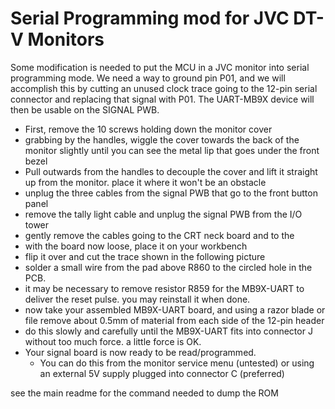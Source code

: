 # Serial Programming mod for JVC DT-V Monitors
Some modification is needed to put the MCU in a JVC monitor into serial programming mode. 
We need a way to ground pin P01, and we will accomplish this by cutting an unused clock trace going to the 12-pin serial connector and replacing that signal with P01.
The UART-MB9X device will then be usable on the SIGNAL PWB. 

 - First, remove the 10 screws holding down the monitor cover
 - grabbing by the handles, wiggle the cover towards the back of the monitor slightly until you can see the metal lip that goes under the front bezel
 - Pull outwards from the handles to decouple the cover and lift it straight up from the monitor. place it where it won't be an obstacle
 - unplug the three cables from the signal PWB that go to the front button panel
 - remove the tally light cable and unplug the signal PWB from the I/O tower
 - gently remove the cables going to the CRT neck board and to the 
 - with the board now loose, place it on your workbench
 - flip it over and cut the trace shown in the following picture
 - solder a small wire from the pad above R860 to the circled hole in the PCB.
  - it may be necessary to remove resistor R859 for the MB9X-UART to deliver the reset pulse. you may reinstall it when done.
 - now take your assembled MB9X-UART board, and using a razor blade or file remove about 0.5mm of material from each side of the 12-pin header
 - do this slowly and carefully until the MB9X-UART fits into connector J without too much force. a little force is OK.
 - Your signal board is now ready to be read/programmed. 
   - You can do this from the monitor service menu (untested) or using an external 5V supply plugged into connector C (preferred)

see the main readme for the command needed to dump the ROM 
